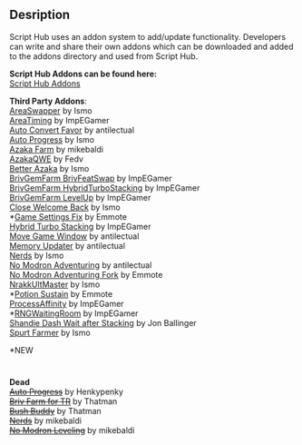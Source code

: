## **Desription**  
Script Hub uses an addon system to add/update functionality. Developers can write and share their own addons which can be downloaded and added to the addons directory and used from Script Hub.

**Script Hub Addons can be found here:**  
[Script Hub Addons](https://github.com/mikebaldi/Idle-Champions/tree/main/AddOns)  

**Third Party Addons**:  
[AreaSwapper](https://github.com/Pneumatus/IC-Addons/tree/main/IC_AreaSwapper_Extra) by Ismo  
[AreaTiming](https://github.com/imp444/IC_Addons/tree/main/IC_AreaTiming_Extra) by ImpEGamer  
[Auto Convert Favor](https://github.com/antilectual/IC_Addons/tree/main/IC_Addons/IC_ConvertBlessings_Mini_Extra) by antilectual  
[Auto Progress](https://github.com/Pneumatus/IC-Addons/tree/main/IC_AutoProgress_Extra) by Ismo  
[Azaka Farm](https://github.com/mikebaldi/IC_Addons/tree/main/IC_Azaka_Extra) by mikebaldi  
[AzakaQWE](https://github.com/Fedvee/IC-addons/tree/main/IC_AzakaQWE_Extra) by Fedv  
[Better Azaka](https://github.com/Pneumatus/IC-Addons/tree/main/IC_BetterAzaka_Extra) by Ismo  
[BrivGemFarm BrivFeatSwap](https://github.com/imp444/IC_Addons/tree/main/IC_BrivGemFarm_BrivFeatSwap_Extra) by ImpEGamer  
[BrivGemFarm HybridTurboStacking](https://github.com/imp444/IC_Addons/tree/main/IC_BrivGemFarm_HybridTurboStacking_Extra) by ImpEGamer  
[BrivGemFarm LevelUp](https://github.com/imp444/IC_Addons/tree/main/IC_BrivGemFarm_LevelUp_Extra) by ImpEGamer  
[Close Welcome Back](https://github.com/Pneumatus/IC-Addons/tree/main/IC_BrivGemFarm_CloseWelcomeBack_Extra) by Ismo  
*[Game Settings Fix](https://github.com/Emmotes/IC_Addons/tree/main/IC_Addons/IC_GameSettingsFix_Extra) by Emmote  
[Hybrid Turbo Stacking](https://github.com/imp444/IC_Addons/tree/main/IC_BrivGemFarm_HybridTurboStacking_Extra) by ImpEGamer  
[Move Game Window](https://github.com/antilectual/IC_Addons/tree/main/IC_Addons/IC_MoveGameWindow_Mini_Extra) by antilectual  
[Memory Updater](https://github.com/antilectual/IC_Addons/tree/main/IC_Addons/IC_MemoryUpdater_Extra) by antilectual  
[Nerds](https://github.com/Pneumatus/IC-Addons/tree/main/IC_NERDs_Extra) by Ismo    
[No Modron Adventuring](https://github.com/antilectual/IC_Addons/tree/main/IC_Addons/IC_NoModronAdventuring_Extra) by antilectual  
[No Modron Adventuring Fork](https://github.com/Emmotes/IC_Addons/tree/main/IC_Addons/IC_NoModronAdventuring_Extra) by Emmote  
[NrakkUltMaster](https://github.com/Pneumatus/IC-Addons/tree/main/IC_NrakkUltMaster_Extra) by Ismo  
*[Potion Sustain](https://github.com/Emmotes/IC_Addons/tree/main/IC_Addons/IC_PotionSustain_Extra) by Emmote  
[ProcessAffinity](https://github.com/imp444/IC_Addons/tree/main/IC_ProcessAffinity_Extra) by ImpEGamer  
*[RNGWaitingRoom](https://github.com/imp444/IC_Addons/tree/main/IC_RNGWaitingRoom_Extra) by ImpEGamer  
[Shandie Dash Wait after Stacking](https://github.com/JonBallinger/IC_ShandieDashWait) by Jon Ballinger  
[Spurt Farmer](https://github.com/Pneumatus/IC-Addons/tree/main/IC_SpurtFarmer_Extra) by Ismo  

*NEW


#
**Dead**  
~~[Auto Progress](https://github.com/JuanchiBruzzone/IC_AutoProgress)~~ by Henkypenky  
~~[Briv Farm for TR](https://github.com/MSivonen/IC_Briv_Farm_for_TR)~~ by Thatman  
~~[Bush Buddy](https://github.com/MSivonen/IC_BushBuddy)~~ by Thatman  
~~[Nerds](https://github.com/mikebaldi/IC_Addons/tree/main/IC_NERDs_Extra)~~ by mikebaldi  
~~[No Modron Leveling](https://github.com/mikebaldi/IC_Addons/tree/main/IC_NoModronLvling_Extra)~~ by mikebaldi  